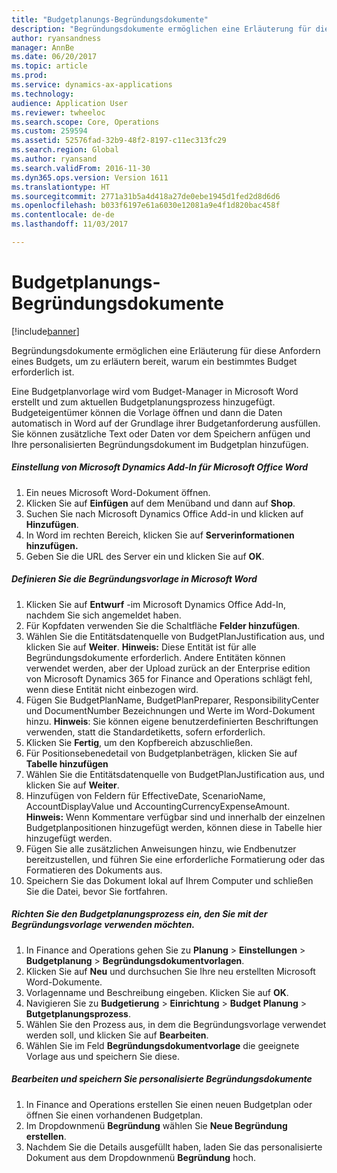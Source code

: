 ```yaml
---
title: "Budgetplanungs-Begründungsdokumente"
description: "Begründungsdokumente ermöglichen eine Erläuterung für diese Anfordern eines Budgets, um zu erläutern bereit, warum ein bestimmtes Budget erforderlich ist."
author: ryansandness
manager: AnnBe
ms.date: 06/20/2017
ms.topic: article
ms.prod: 
ms.service: dynamics-ax-applications
ms.technology: 
audience: Application User
ms.reviewer: twheeloc
ms.search.scope: Core, Operations
ms.custom: 259594
ms.assetid: 52576fad-32b9-48f2-8197-c11ec313fc29
ms.search.region: Global
ms.author: ryansand
ms.search.validFrom: 2016-11-30
ms.dyn365.ops.version: Version 1611
ms.translationtype: HT
ms.sourcegitcommit: 2771a31b5a4d418a27de0ebe1945d1fed2d8d6d6
ms.openlocfilehash: b033f6197e61a6030e12081a9e4f1d820bac458f
ms.contentlocale: de-de
ms.lasthandoff: 11/03/2017

---
```


# <a name="budget-planning-justification-documents"></a>Budgetplanungs-Begründungsdokumente

[!include[banner](../includes/banner.md)]


Begründungsdokumente ermöglichen eine Erläuterung für diese Anfordern eines Budgets, um zu erläutern bereit, warum ein bestimmtes Budget erforderlich ist. 

Eine Budgetplanvorlage wird vom Budget-Manager in Microsoft Word erstellt und zum aktuellen Budgetplanungsprozess hinzugefügt. Budgeteigentümer können die Vorlage öffnen und dann die Daten automatisch in Word auf der Grundlage ihrer Budgetanforderung ausfüllen. Sie können zusätzliche Text oder Daten vor dem Speichern anfügen und Ihre personalisierten  Begründungsdokument im Budgetplan hinzufügen.

##### <a name="set-up-microsoft-dynamics-office-add-in-for-microsoft-word"></a>Einstellung von Microsoft Dynamics Add-In für Microsoft Office Word

1.  Ein neues Microsoft Word-Dokument öffnen.
2.  Klicken Sie auf **Einfügen** auf dem Menüband und dann auf **Shop**.
3.  Suchen Sie nach Microsoft Dynamics Office Add-in und klicken auf **Hinzufügen**.
4.  In Word im rechten Bereich, klicken  Sie auf **Serverinformationen hinzufügen.**
5.  Geben Sie die URL des Server ein und klicken Sie auf **OK**.

##### <a name="define-the-justification-template-in-microsoft-word"></a>Definieren Sie die Begründungsvorlage in Microsoft Word

1.  Klicken Sie auf **Entwurf** -im Microsoft Dynamics Office Add-In, nachdem Sie sich angemeldet haben.
2.  Für Kopfdaten verwenden Sie die Schaltfläche **Felder hinzufügen**.
3.  Wählen Sie die Entitätsdatenquelle von BudgetPlanJustification aus, und klicken Sie auf **Weiter**. **Hinweis:** Diese Entität ist für alle Begründungsdokumente erforderlich. Andere Entitäten können verwendet werden, aber der Upload zurück an der Enterprise edition von Microsoft Dynamics 365 for Finance and Operations schlägt fehl, wenn diese Entität nicht einbezogen wird.
4.  Fügen Sie BudgetPlanName, BudgetPlanPreparer, ResponsibilityCenter und DocumentNumber Bezeichnungen und Werte im Word-Dokument hinzu. **Hinweis**: Sie können eigene benutzerdefinierten Beschriftungen verwenden, statt die Standardetiketts, sofern erforderlich.
5.  Klicken Sie **Fertig**, um den Kopfbereich abzuschließen.
6.  Für Positionsebenedetail von Budgetplanbeträgen, klicken Sie auf **Tabelle hinzufügen**
7.  Wählen Sie die Entitätsdatenquelle von BudgetPlanJustification aus, und klicken Sie auf **Weiter**.
8.  Hinzufügen von Feldern für EffectiveDate, ScenarioName, AccountDisplayValue und AccountingCurrencyExpenseAmount. **Hinweis:** Wenn Kommentare verfügbar sind und innerhalb der einzelnen Budgetplanpositionen hinzugefügt werden, können diese in Tabelle hier hinzugefügt werden.
9.  Fügen Sie alle zusätzlichen Anweisungen hinzu, wie Endbenutzer bereitzustellen, und führen Sie eine erforderliche Formatierung oder das Formatieren des Dokuments aus.
10. Speichern Sie das Dokument lokal auf Ihrem Computer und schließen Sie die Datei, bevor Sie fortfahren.

##### <a name="set-up-the-budget-planning-process-to-use-the-justification-template"></a>Richten Sie den Budgetplanungsprozess ein, den Sie mit der Begründungsvorlage verwenden möchten.

1.  In Finance and Operations gehen Sie zu **Planung** &gt; **Einstellungen** &gt; **Budgetplanung** &gt; **Begründungsdokumentvorlagen**.
2.  Klicken Sie auf **Neu** und durchsuchen Sie Ihre neu erstellten Microsoft Word-Dokumente.
3.  Vorlagenname und Beschreibung eingeben. Klicken Sie auf **OK**.
4.  Navigieren Sie zu **Budgetierung** &gt; **Einrichtung** &gt; **Budget** **Planung** &gt; **Butgetplanungsprozess**.
5.  Wählen Sie den Prozess aus, in dem die Begründungsvorlage verwendet werden soll, und klicken Sie auf **Bearbeiten**.
6.  Wählen Sie im Feld **Begründungsdokumentvorlage** die geeignete Vorlage aus und speichern Sie diese.

##### <a name="edit-and-save-personalized-justification-documents"></a>Bearbeiten und speichern Sie personalisierte Begründungsdokumente

1.  In Finance and Operations erstellen Sie einen neuen Budgetplan oder öffnen Sie einen vorhandenen Budgetplan.
2.  Im Dropdownmenü **Begründung** wählen Sie **Neue Begründung erstellen**.
3.  Nachdem Sie die Details ausgefüllt haben, laden Sie das personalisierte Dokument aus dem Dropdownmenü **Begründung** hoch.





